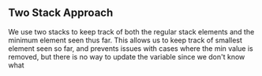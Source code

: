 ## Two Stack Approach
We use two stacks to keep track of both the regular stack elements and the minimum element seen thus far. This allows us to keep track of smallest element seen so far, and prevents issues with cases where the min value is removed, but there is no way to update the variable since we don't know what 
